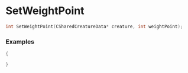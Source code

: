 # SetWeightPoint

```cpp - C++
int SetWeightPoint(CSharedCreatureData* creature, int weightPoint);
```

### Examples
```cpp - C++
{

}
```
